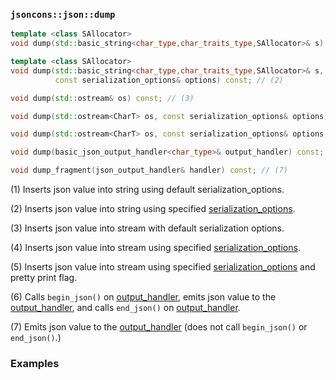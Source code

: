 ### `jsoncons::json::dump`

```c++
template <class SAllocator>
void dump(std::basic_string<char_type,char_traits_type,SAllocator>& s) const; // (1)

template <class SAllocator>
void dump(std::basic_string<char_type,char_traits_type,SAllocator>& s, 
          const serialization_options& options) const; // (2)

void dump(std::ostream& os) const; // (3)

void dump(std::ostream<CharT> os, const serialization_options& options) const; // (4)

void dump(std::ostream<CharT> os, const serialization_options& options, bool pprint) const; // (5)

void dump(basic_json_output_handler<char_type>& output_handler) const; // (6)

void dump_fragment(json_output_handler& handler) const; // (7)
```

(1) Inserts json value into string using default serialization_options.

(2) Inserts json value into string using specified [serialization_options](../serialization_options.md). 

(3) Inserts json value into stream with default serialization options. 

(4) Inserts json value into stream using specified [serialization_options](../serialization_options.md). 

(5) Inserts json value into stream using specified [serialization_options](../serialization_options.md) and pretty print flag. 

(6) Calls `begin_json()` on [output_handler](../json_output_handler.md), emits json value to the [output_handler](../json_output_handler.md), and calls `end_json()` on [output_handler](../json_output_handler.md). 

(7) Emits json value to the [output_handler](../json_output_handler.md) (does not call `begin_json()` or `end_json()`.)

### Examples



